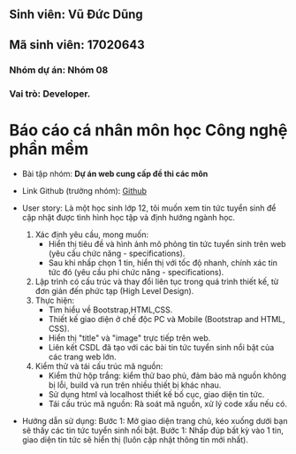 ## Sinh viên: Vũ Đức Dũng
## Mã sinh viên: 17020643
### Nhóm dự án: Nhóm 08
### Vai trò: Developer.

# Báo cáo cá nhân môn học Công nghệ phần mềm


* Bài tập nhóm: **Dự án web cung cấp đề thi các môn** 
* Link Github (trưởng nhóm): [Github](https://github.com/buibaouet/INT2208-7-2019)
* User story: Là một học sinh lớp 12, tôi muốn xem tin tức tuyển sinh để cập nhật được tình hình học tập và định hướng ngành học.
	
	1. Xác định yêu cầu, mong muốn: 
		- Hiển thị tiêu đề và hình ảnh mô phỏng tin tức tuyển sinh trên web (yêu cầu chức năng - specifications).
		- Sau khi nhấp chọn 1 tin, hiển thị với tốc độ nhanh, chính xác tin tức đó (yêu cầu phi chức năng - specifications).
	2. Lập trình có cấu trúc và thay đổi liên tục trong quá trình thiết kế, từ đơn giản đến phức tạp (High Level Design).
	3. Thực hiện:
		- Tìm hiểu về Bootstrap,HTML,CSS.
		- Thiết kế giao diện ở chế độc PC và Mobile (Bootstrap and HTML, CSS).
		- Hiển thị "title" và "image" trực tiếp trên web.
		- Liên kết CSDL đã tạo với các bài tin tức tuyển sinh nổi bật của các trang web lớn.
	4. Kiểm thử và tái cấu trúc mã nguồn:
		- Kiểm thử hộp trắng: kiểm thử bao phủ, đảm bảo mã nguồn không bị lỗi, build và run trên nhiều thiết bị khác nhau.
		- Sử dụng html và localhost thiết kế bố cục, giao diện tin tức.
		- Tái cấu trúc mã nguồn: Rà soát mã nguồn, xử lý code xấu nếu có.

* Hướng dẫn sử dụng:
Bước 1: Mở giao diện trang chủ, kéo xuống dưới bạn sẽ thấy các tin tức tuyển sinh nổi bật.
Bước 1: Nhấp đúp bất kỳ vào 1 tin, giao diện tin tức sẽ hiển thị (luôn cập nhật thông tin mới nhất).

